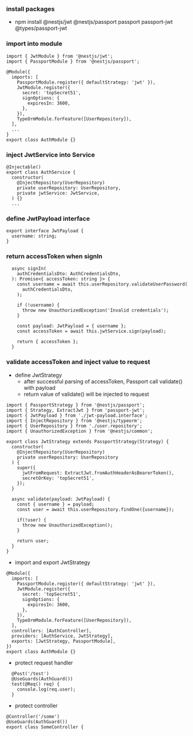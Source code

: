 ### install packages
- npm install @nestjs/jwt @nestjs/passport passport passport-jwt @types/passport-jwt

### import into module
```
import { JwtModule } from '@nestjs/jwt';
import { PassportModule } from '@nestjs/passport';

@Module({
  imports: [
    PassportModule.register({ defaultStrategy: 'jwt' }),
    JwtModule.register({
      secret: 'topSecret51',
      signOptions: {
        expiresIn: 3600,
      },
    }),
    TypeOrmModule.forFeature([UserRepository]),
  ],
  ...
}
export class AuthModule {}
```

### inject JwtService into Service
```
@Injectable()
export class AuthService {
  constructor(
    @InjectRepository(UserRepository)
    private userRepository: UserRepository,
    private jwtService: JwtService,
  ) {}
  ...
```

### define JwtPayload interface
```
export interface JwtPayload {
  username: string;
}
```

### return accessToken when signIn
```
  async signIn(
    authCredentialsDto: AuthCredentialsDto,
  ): Promise<{ accessToken: string }> {
    const username = await this.userRepository.validateUserPassword(
      authCredentialsDto,
    );

    if (!username) {
      throw new UnauthorizedException('Invalid credentials');
    }

    const payload: JwtPayload = { username };
    const accessToken = await this.jwtService.sign(payload);

    return { accessToken };
  }
```

### validate accessToken and inject value to request
- define JwtStrategy
  - after successful parsing of accessToken, Passport call validate() with payload
  - return value of validate() will be injected to request
```
import { PassportStrategy } from '@nestjs/passport';
import { Strategy, ExtractJwt } from 'passport-jwt';
import { JwtPayload } from './jwt-payload.interface';
import { InjectRepository } from '@nestjs/typeorm';
import { UserRepository } from './user.repository';
import { UnauthorizedException } from '@nestjs/common';

export class JwtStrategy extends PassportStrategy(Strategy) {
  constructor(
    @InjectRepository(UserRepository)
    private userRepository: UserRepository
  ) {
    super({
      jwtFromRequest: ExtractJwt.fromAuthHeaderAsBearerToken(),
      secretOrKey: 'topSecret51',
    });
  }

  async validate(payload: JwtPayload) {
    const { username } = payload;
    const user = await this.userRepository.findOne({username});

    if(!user) {
      throw new UnauthorizedException();
    }

    return user;
  }
}
```
- import and export JwtStrategy
```
@Module({
  imports: [
    PassportModule.register({ defaultStrategy: 'jwt' }),
    JwtModule.register({
      secret: 'topSecret51',
      signOptions: {
        expiresIn: 3600,
      },
    }),
    TypeOrmModule.forFeature([UserRepository]),
  ],
  controllers: [AuthController],
  providers: [AuthService, JwtStrategy],
  exports: [JwtStrategy, PassportModule],
})
export class AuthModule {}
```
- protect request handler
```
  @Post('/test')
  @UseGuards(AuthGuard())
  test(@Req() req) {
    console.log(req.user);
  }
```
- protect controller
```
@Controller('/some')
@UseGuards(AuthGuard())
export class SomeController {
```
